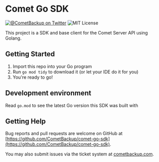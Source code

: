 # Comet Go SDK

[![@CometBackup on Twitter](http://img.shields.io/badge/twitter-%40CometBackup-blue.svg?style=flat)](https://twitter.com/CometBackup)
![MIT License](https://img.shields.io/github/license/CometBackup/comet-go-sdk)

This project is a SDK and base client for the Comet Server API using Golang.

## Getting Started

1. Import this repo into your Go program
2. Run `go mod tidy` to download it (or let your IDE do it for you)
3. You're ready to go!

## Development environment

Read `go.mod` to see the latest Go version this SDK was built with

## Getting Help

Bug reports and pull requests are welcome on GitHub at [https://github.com/CometBackup/comet-go-sdk](https://github.com/CometBackup/comet-go-sdk).

You may also submit issues via the ticket system at [cometbackup.com](https://cometbackup.com/).
